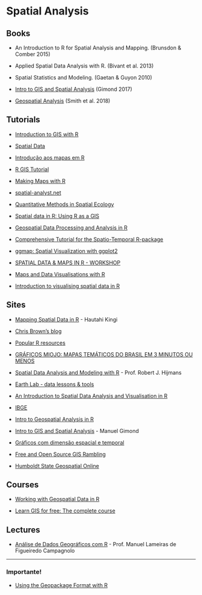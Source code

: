 # Spatial Analysis

## Books

- An Introduction to R for Spatial Analysis and Mapping. (Brunsdon & Comber 2015)

- Applied Spatial Data Analysis with R. (Bivant et al. 2013)

- Spatial Statistics and Modeling. (Gaetan & Guyon 2010)

- [Intro to GIS and Spatial Analysis](https://mgimond.github.io/Spatial/index.html) (Gimond 2017)

- [Geospatial Analysis](http://spatialanalysisonline.com/HTML/index.html) (Smith et al. 2018)

## Tutorials

- [Introduction to GIS with R](https://www.jessesadler.com/post/gis-with-r-intro/)

- [Spatial Data](http://ncss-tech.github.io/stats_for_soil_survey/chapters/2_data/2b_spatial_data.html)

- [Introdução aos mapas em R](http://rstudio-pubs-static.s3.amazonaws.com/176768_ec7fb4801e3a4772886d61e65885fbdd.html)

- [R GIS Tutorial](http://pakillo.github.io/R-GIS-tutorial/)

- [Making Maps with R](http://eriqande.github.io/rep-res-web/lectures/making-maps-with-R.html)

- [spatial-analyst.net](http://spatial-analyst.net/wiki/index.php?title=Main_Page)

- [Quantitative Methods in Spatial Ecology](http://evansmurphy.wixsite.com/evansspatial)

- [Spatial data in R: Using R as a GIS](http://pakillo.github.io/R-GIS-tutorial/)

- [Geospatial Data Processing and Analysis in R](http://rpubs.com/ajlyons/rspatialdata)

- [Comprehensive Tutorial for the Spatio-Temporal R-package](https://cran.r-project.org/web/packages/SpatioTemporal/vignettes/ST_tutorial.pdf)

- [ggmap: Spatial Visualization with ggplot2](https://journal.r-project.org/archive/2013-1/kahle-wickham.pdf)

- [SPATIAL DATA & MAPS IN R  - WORKSHOP](https://github.com/mattjbayly/MapsProj/blob/master/Maps_Tutorial.R)

- [Maps and Data Visualisations with R](http://spatial.ly/r/)

- [Introduction to visualising spatial data in R](https://cran.r-project.org/doc/contrib/intro-spatial-rl.pdf)

## Sites
- [Mapping Spatial Data in R](http://hautahi.com/rmaps) - Hautahi Kingi

- [Chris Brown’s blog](http://www.seascapemodels.org/bluecology_blog.html)

- [Popular R resources](http://www.seascapemodels.org/code.html)

- [GRÁFICOS MIOJO: MAPAS TEMÁTICOS DO BRASIL EM 3 MINUTOS OU MENOS](http://curso-r.com/blog/2017/05/04/2017-05-04-mapas-tematicos-3-minutos/)

- [Spatial Data Analysis and Modeling with R](http://www.rspatial.org/#) - Prof. Robert J. Hijmans

- [Earth Lab - data lessons & tools](https://earthdatascience.org)

- [An Introduction to Spatial Data Analysis and Visualisation in R ](https://data.cdrc.ac.uk/tutorial/an-introduction-to-spatial-data-analysis-and-visualisation-in-r)

- [IBGE](http://mapas.ibge.gov.br)

- [Intro to Geospatial Analysis in R](http://data-analytics.net/wp-content/uploads/2014/09/geo1.html)

- [Intro to GIS and Spatial Analysis](https://mgimond.github.io/Spatial/coordinate-systems.html) - Manuel Gimond

- [Gráficos com dimensão espacial e temporal](https://italocegatta.github.io/graficos-com-dimensao-espacial-e-temporal/)

- [Free and Open Source GIS Rambling](https://anitagraser.com)

- [Humboldt State Geospatial Online](http://gis.humboldt.edu/OLM/OLM_Homepage/index.html)

## Courses
- [Working with Geospatial Data in R](https://www.datacamp.com/courses/working-with-geospatial-data-in-r)

- [Learn GIS for free: The complete course](https://blog.gvsig.org/2017/08/01/learn-gis-for-free-the-complete-course/)

## Lectures
- [Análise de Dados Geográficos com R](https://fenix.isa.ulisboa.pt/qubEdu/cursos/ce.adg_r/lateral/material-pedagogico) - Prof. Manuel Lameiras de Figueiredo Campagnolo

---

### Importante!

- [Using the Geopackage Format with R](http://jsta.github.io/2016/07/14/geopackage-r.html)
